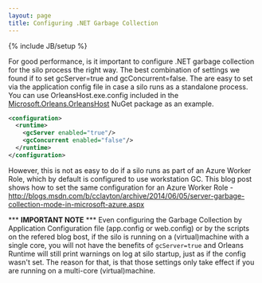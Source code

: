 ```yaml
---
layout: page
title: Configuring .NET Garbage Collection
---
```

{% include JB/setup %}

For good performance, is it important to configure .NET garbage collection for the silo process the right way. The best combination of settings we found if to set gcServer=true and gcConcurrent=false. The are easy to set via the application config file in case a silo runs as a standalone process. You can use OrleansHost.exe.config included in the [Microsoft.Orleans.OrleansHost](https://www.nuget.org/packages/Microsoft.Orleans.OrleansHost/) NuGet package as an example.

``` xml
<configuration>
  <runtime>
    <gcServer enabled="true"/>
    <gcConcurrent enabled="false"/>
  </runtime>
</configuration>
```

However, this is not as easy to do if a silo runs as part of an Azure Worker Role, which by default is configured to use workstation GC. This blog post shows how to set the same configuration for an Azure Worker Role -  http://blogs.msdn.com/b/cclayton/archive/2014/06/05/server-garbage-collection-mode-in-microsoft-azure.aspx

*** **IMPORTANT NOTE** ***
Even configuring the Garbage Collection by Application Configuration file (app.config or web.config) or by the scripts on the refered blog bost, if the silo is running on a (virtual)machine with a single core, you will not have the benefits of `gcServer=true` and Orleans Runtime will still print warnings on log at silo startup, just as if the config wasn't set. The reason for that, is that those settings only take effect if you are running on a multi-core (virtual)machine.
